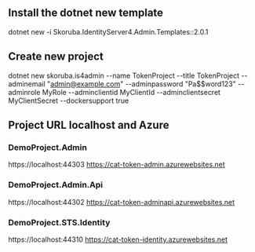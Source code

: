 
## Install the dotnet new template
dotnet new -i Skoruba.IdentityServer4.Admin.Templates::2.0.1

## Create new project
dotnet new skoruba.is4admin --name TokenProject --title TokenProject --adminemail "admin@example.com" --adminpassword "Pa$$word123" --adminrole MyRole --adminclientid MyClientId --adminclientsecret MyClientSecret --dockersupport true

## Project URL localhost and Azure
### DemoProject.Admin 
https://localhost:44303 
https://cat-token-admin.azurewebsites.net

### DemoProject.Admin.Api
https://localhost:44302
https://cat-token-adminapi.azurewebsites.net

### DemoProject.STS.Identity
https://localhost:44310
https://cat-token-identity.azurewebsites.net